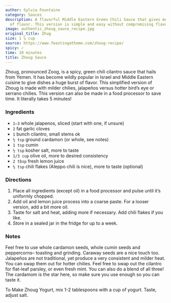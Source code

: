 ```yaml
---
author: Sylvia Fountaine
category: Sauces
description: A flavorful Middle Eastern Green Chili Sauce that gives meals a burst
  of flavor. This version is simple and easy without compromising flavor.
image: authentic_zhoug_sauce_recipe.jpg
original_title: Zhug
size: 1 ¼ cup
source: https://www.feastingathome.com/zhoug-recipe/
spicy: ✓
time: 10 minutes
title: Zhoug Sauce
---
```

Zhoug, pronounced Zoog, is a spicy, green chili cilantro sauce that hails from Yemen. It has become wildly popular in Israel and Middle Eastern cuisine to give dishes a huge burst of flavor. This simplified version of Zhoug is made with milder chilies, jalapeños versus hotter bird’s eye or serrano chilies. This version can also be made in a food processor to save time. It literally takes 5 minutes!

### Ingredients

* `1–3` whole jalapenos, sliced (start with one, if unsure)
* `2` fat garlic cloves
* `1` bunch cilantro, small stems ok
* `½ tsp` ground cardamon (or whole, see notes)
* `1 tsp` cumin
* `½ tsp` kosher salt, more to taste
* `1/3 cup` olive oil, more to desired consistency
* `2 tbsp` fresh lemon juice
* `½ tsp` chili flakes (Aleppo chili is nice), more to taste (optional)

### Directions

1. Place all ingredients (except oil) in a food processor and pulse until it’s uniformly chopped.
2. Add oil and lemon juice process into a coarse paste. For a looser version, add a bit more oil.
3. Taste for salt and heat, adding more if necessary. Add chili flakes if you like.
4. Store in a sealed jar in the fridge for up to a week.

### Notes

Feel free to use whole cardamon seeds, whole cumin seeds and peppercorns– toasting and grinding. Caraway seeds are a nice touch too. Jalapeños are not traditional, yet produce a very consistent and milder heat. You can swap them out for hotter chilies. Feel free to swap out the cilantro for flat-leaf parsley, or even fresh mint. You can also do a blend of all three! The cardamom is the star here, so make sure you use enough so you can taste it.

To Make Zhoug Yogurt, mix 1-2 tablespoons with a cup of yogurt. Taste, adjust salt.